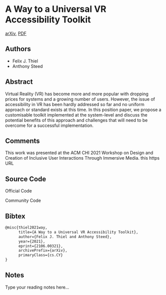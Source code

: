 
# A Way to a Universal VR Accessibility Toolkit

[arXiv](https://arxiv.org/abs/2106.0321), [PDF](https://arxiv.org/pdf/2106.0321.pdf)

## Authors

- Felix J. Thiel
- Anthony Steed

## Abstract

Virtual Reality (VR) has become more and more popular with dropping prices for systems and a growing number of users. However, the issue of accessibility in VR has been hardly addressed so far and no uniform approach or standard exists at this time. In this position paper, we propose a customisable toolkit implemented at the system-level and discuss the potential benefits of this approach and challenges that will need to be overcome for a successful implementation.

## Comments

This work was presented at the ACM CHI 2021 Workshop on Design and Creation of Inclusive User Interactions Through Immersive Media. this https URL

## Source Code

Official Code



Community Code



## Bibtex

```tex
@misc{thiel2021way,
      title={A Way to a Universal VR Accessibility Toolkit}, 
      author={Felix J. Thiel and Anthony Steed},
      year={2021},
      eprint={2106.00321},
      archivePrefix={arXiv},
      primaryClass={cs.CY}
}
```

## Notes

Type your reading notes here...

